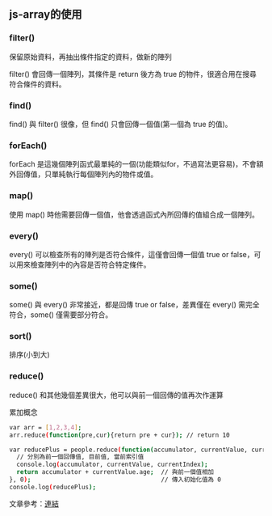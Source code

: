 <h2>js-array的使用</h2>

<h3>filter()</h3>
<p>保留原始資料，再抽出條件指定的資料，做新的陣列</p>
<p>filter() 會回傳一個陣列，其條件是 return 後方為 true 的物件，很適合用在搜尋符合條件的資料。</p>

<h3>find()</h3>
<p>find() 與 filter() 很像，但 find() 只會回傳一個值(第一個為 true 的值)。</p>

<h3>forEach()</h3>
<p>forEach 是這幾個陣列函式最單純的一個(功能類似for，不過寫法更容易)，不會額外回傳值，只單純執行每個陣列內的物件或值。</p>

<h3>map()</h3>
<p>使用 map() 時他需要回傳一個值，他會透過函式內所回傳的值組合成一個陣列。</p>

<h3>every()</h3>
<p>every() 可以檢查所有的陣列是否符合條件，這僅會回傳一個值 true or false，可以用來檢查陣列中的內容是否符合特定條件。</p>

<h3>some()</h3>
<p>some() 與 every() 非常接近，都是回傳 true or false，差異僅在 every() 需完全符合，some() 僅需要部分符合。</p>

<h3>sort()</h3>
<p>排序(小到大)</p>

<h3>reduce()</h3>
<p>reduce() 和其他幾個差異很大，他可以與前一個回傳的值再次作運算</p>
<p>累加概念</p>

```bash
var arr = [1,2,3,4];
arr.reduce(function(pre,cur){return pre + cur}); // return 10
```

```bash
var reducePlus = people.reduce(function(accumulator, currentValue, currentIndex, array){
  // 分別為前一個回傳值, 目前值, 當前索引值
  console.log(accumulator, currentValue, currentIndex);
  return accumulator + currentValue.age;  // 與前一個值相加
}, 0);                                    // 傳入初始化值為 0
console.log(reducePlus);
```

文章參考：[連結](https://wcc723.github.io/javascript/2017/06/29/es6-native-array/)
